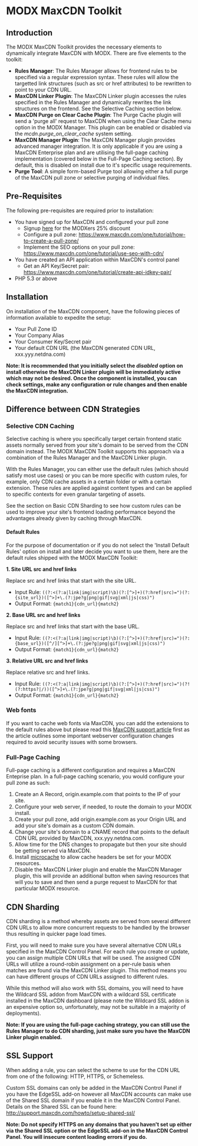 # MODX MaxCDN Toolkit

## Introduction
The MODX MaxCDN Toolkit provides the necessary elements to dynamically integrate MaxCDN with MODX. There are five elements to the toolkit:

* __Rules Manager__: The Rules Manager allows for frontend rules to be specified via a regular expression syntax. These rules will allow the targetted link structures (such as src or href attributes) to be rewritten to point to your CDN URL.
* __MaxCDN Linker Plugin__: The MaxCDN Linker plugin accesses the rules specified in the Rules Manager and dynamically rewrites the link structures on the frontend. See the Selective Caching section below.
* __MaxCDN Purge on Clear Cache Plugin__: The Purge Cache plugin will send a 'purge all' request to MaxCDN when using the Clear Cache menu option in the MODX Manager. This plugin can be enabled or disabled via the _mcdn.purge_on_clear_cache_ system setting.
* __MaxCDN Manager Plugin__: The MaxCDN Manager plugin provides advanced manager integration. It is only applicable if you are using a MaxCDN Enterprise plan and are utilising the full-page caching implementation (covered below in the Full-Page Caching section). By default, this is disabled on install due to it's specific usage requirements.
* __Purge Tool__: A simple form-based Purge tool allowing either a full purge of the MaxCDN pull zone or selective purging of individual files.

## Pre-Requisites
The following pre-requisites are required prior to installation:

* You have signed up for MaxCDN and configured your pull zone
	* Signup [here](http://tracking.maxcdn.com/c/90953/3982/378?u=http%3A%2F%2Fwww.maxcdn.com%2Fmodx%2F) for the MODXers 25% discount
    * Configure a pull zone: https://www.maxcdn.com/one/tutorial/how-to-create-a-pull-zone/
    * Implement the SEO options on your pull zone: https://www.maxcdn.com/one/tutorial/use-seo-with-cdn/
* You have created an API application within MaxCDN's control panel
	* Get an API Key/Secret pair: https://www.maxcdn.com/one/tutorial/create-api-idkey-pair/
* PHP 5.3 or above

## Installation
On installation of the MaxCDN component, have the following pieces of information available to expedite the setup:

* Your Pull Zone ID
* Your Company Alias
* Your Consumer Key/Secret pair
* Your default CDN URL (the MaxCDN generated CDN URL, xxx.yyy.netdna.com)

__Note: It is recommended that you initially select the _disabled_ option on install otherwise the MaxCDN Linker plugin will be immediately active which may not be desired. Once the component is installed, you can check settings, make any configuration or rule changes and then enable the MaxCDN integration.__ 

## Difference between CDN Strategies
### Selective CDN Caching

Selective caching is where you specifically target certain frontend static assets normally served from your site's domain to be served from the CDN domain instead. The MODX MaxCDN Toolkit supports this approach via a combination of the Rules Manager and the MaxCDN Linker plugin.

With the Rules Manager, you can either use the default rules (which should satisfy most use cases) or you can be more specific with custom rules, for example, only CDN cache assets in a certain folder or with a certain extension. These rules are applied against content types and can be applied to specific contexts for even granular targeting of assets.

See the section on Basic CDN Sharding to see how custom rules can be used to improve your site's frontend loading performance beyond the advantages already given by caching through MaxCDN.

#### Default Rules
For the purpose of documentation or if you do not select the 'Install Default Rules' option on install and later decide you want to use them, here are the default rules shipped with the MODX MaxCDN Toolkit:

__1. Site URL src and href links__

Replace src and href links that start with the site URL.

* Input Rule: ``((?:<(?:a|link|img|script)\b)(?:[^>]+)(?:href|src)=")(?:{site_url})([^>]+\.(?:jpe?g|png|gif|svg|xml|js|css)")``
* Output Format: ``{match1}{cdn_url}{match2}``

__2. Base URL src and href links__

Replace src and href links that start with the base URL.

* Input Rule: ``((?:<(?:a|link|img|script)\b)(?:[^>]+)(?:href|src)=")(?:{base_url})([^/][^>]+\.(?:jpe?g|png|gif|svg|xml|js|css)")``
* Output Format: ``{match1}{cdn_url}{match2}``

__3. Relative URL src and href links__

Replace relative src and href links.

* Input Rule: ``((?:<(?:a|link|img|script)\b)(?:[^>]+)(?:href|src)=")(?!(?:https?|/))([^>]+\.(?:jpe?g|png|gif|svg|xml|js|css)")``
* Output Format: ``{match1}{cdn_url}{match2}``

### Web fonts

If you want to cache web fonts via MaxCDN, you can add the extensions to the default rules above but please read this [MaxCDN support article](http://support.maxcdn.com/howto/use-cdn-with-webfonts/) first as the article outlines some important webserver configuration changes required to avoid security issues with some browsers.

### Full-Page Caching

Full-page caching is a different configuration and requires a MaxCDN Enteprise plan. In a full-page caching scenario, you would configure your pull zone as such:

1. Create an A Record, origin.example.com that points to the IP of your site.
2. Configure your web server, if needed, to route the domain to your MODX install.
3. Create your pull zone, add origin.example.com as your Origin URL and add your site's domain as a custom CDN domain.
4. Change your site's domain to a CNAME record that points to the default CDN URL provided by MaxCDN, xxx.yyy.netdna.com.
5. Allow time for the DNS changes to propagate but then your site should be getting served via MaxCDN.
6. Install [microcache](https://github.com/opengeek/microcache/) to allow cache headers be set for your MODX resources.
7. Disable the MaxCDN Linker plugin and enable the MaxCDN Manager plugin, this will provide an additional button when saving resources that will you to save and then send a purge request to MaxCDN for that particular MODX resource.


## CDN Sharding
CDN sharding is a method whereby assets are served from several different CDN URLs to allow more concurrent requests to be handled by the browser thus resulting in quicker page load times.

First, you will need to make sure you have several alternative CDN URLs specified in the MaxCDN Control Panel. For each rule you create or update, you can assign multiple CDN URLs that will be used. The assigned CDN URLs will utilize a round-robin assignment on a per-rule basis when matches are found via the MaxCDN Linker plugin. This method means you can have different groups of CDN URLs assigned to different rules.

While this method will also work with SSL domains, you will need to have the Wildcard SSL addon from MaxCDN with a wildcard SSL certificate installed in the MaxCDN dashboard (please note the Wildcard SSL addon is an expensive option so, unfortunately, may not be suitable in a majority of deployments).

__Note: If you are using the full-page caching strategy, you can still use the Rules Manager to do CDN sharding, just make sure you have the MaxCDN Linker plugin enabled.__

## SSL Support

When adding a rule, you can select the scheme to use for the CDN URL from one of the following: HTTP, HTTPS, or Schemeless.

Custom SSL domains can only be added in the MaxCDN Control Panel if you have the EdgeSSL add-on however all MaxCDN accounts can make use of the Shared SSL domain if you enable it in the MaxCDN Control Panel. Details on the Shared SSL can be found here: http://support.maxcdn.com/howto/setup-shared-ssl/

__Note: Do not specify HTTPS on any domains that you haven't set up either via the Shared SSL option or the EdgeSSL add-on in the MaxCDN Control Panel. You will insecure content loading errors if you do.__
